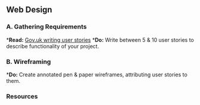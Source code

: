Web Design
----------

### A. Gathering Requirements

*__Read:__ [Gov.uk writing user stories](https://www.gov.uk/service-manual/agile/writing-user-stories.html)
*__Do:__ Write between 5 & 10 user stories to describe functionality of your project.

### B. Wireframing

*__Do:__ Create annotated pen & paper wireframes, attributing user stories to them.

### Resources


